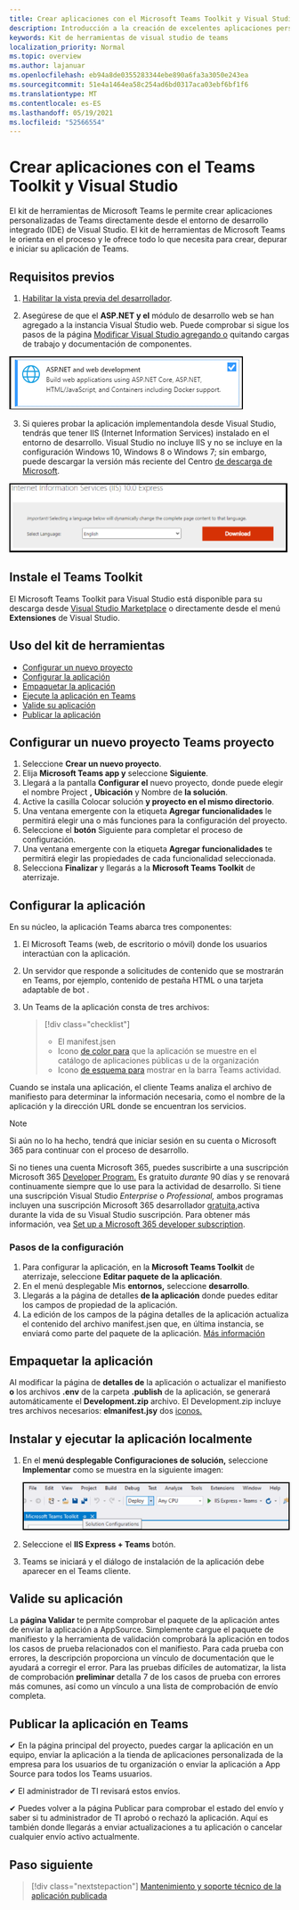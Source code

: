 ```yaml
---
title: Crear aplicaciones con el Microsoft Teams Toolkit y Visual Studio
description: Introducción a la creación de excelentes aplicaciones personalizadas directamente Visual Studio con el Microsoft Teams Toolkit
keywords: Kit de herramientas de visual studio de teams
localization_priority: Normal
ms.topic: overview
ms.author: lajanuar
ms.openlocfilehash: eb94a8de0355283344ebe890a6fa3a3050e243ea
ms.sourcegitcommit: 51e4a1464ea58c254ad6bd0317aca03ebf6bf1f6
ms.translationtype: MT
ms.contentlocale: es-ES
ms.lasthandoff: 05/19/2021
ms.locfileid: "52566554"
---
```

# <a name="build-apps-with-the-teams-toolkit-and-visual-studio"></a>Crear aplicaciones con el Teams Toolkit y Visual Studio

El kit de herramientas de Microsoft Teams le permite crear aplicaciones personalizadas de Teams directamente desde el entorno de desarrollo integrado (IDE) de Visual Studio. El kit de herramientas de Microsoft Teams le orienta en el proceso y le ofrece todo lo que necesita para crear, depurar e iniciar su aplicación de Teams.

## <a name="prerequisites"></a>Requisitos previos

1. [Habilitar la vista previa del desarrollador](../resources/dev-preview/developer-preview-intro.md#enable-developer-preview).

1. Asegúrese de que el **<span>ASP.NE</span>T y el** módulo de desarrollo web se han agregado a la instancia Visual Studio web. Puede comprobar si sigue los pasos de la página [Modificar Visual Studio agregando o](/visualstudio/install/modify-visual-studio?view=vs-2019&preserve-view=true) quitando cargas de trabajo y documentación de componentes.

![módulo de asp.net visual studio](../assets/images/visual-studio-web-dev-module.png)

3. Si quieres probar la aplicación implementandola desde Visual Studio, tendrás que tener IIS (Internet Information Services) instalado en el entorno de desarrollo. Visual Studio no incluye IIS y no se incluye en la configuración Windows 10, Windows 8 o Windows 7; sin embargo, puede descargar la versión más reciente del Centro [de descarga de Microsoft](https://www.microsoft.com/download/details.aspx?id=48264).

![Vista de página de descarga de IIS](../assets/images/iis.png)

## <a name="install-the-teams-toolkit"></a>Instale el Teams Toolkit

El Microsoft Teams Toolkit para Visual Studio está disponible para su descarga desde [Visual Studio Marketplace](https://marketplace.visualstudio.com/items?itemName=TeamsDevApp.vsteamstemplate) o directamente desde el menú **Extensiones** de Visual Studio.

## <a name="using-the-toolkit"></a>Uso del kit de herramientas

- [Configurar un nuevo proyecto](#set-up-a-new-teams-project)
- [Configurar la aplicación](#configure-your-app)
- [Empaquetar la aplicación](#package-your-app)
- [Ejecute la aplicación en Teams](#install-and-run-your-app-locally)
- [Valide su aplicación](#validate-your-app)
- [Publicar la aplicación](#publish-your-app-to-teams)

## <a name="set-up-a-new-teams-project"></a>Configurar un nuevo proyecto Teams proyecto

1. Seleccione **Crear un nuevo proyecto**.
1. Elija **Microsoft Teams app y** seleccione **Siguiente**.
1. Llegará a la pantalla **Configurar el** nuevo proyecto, donde puede elegir el nombre Project **,** **Ubicación** y Nombre de **la solución**.
1. Active la casilla Colocar solución **y proyecto en el mismo directorio**.
1. Una ventana emergente con la etiqueta **Agregar funcionalidades** le permitirá elegir una o más funciones para la configuración del proyecto.
1. Seleccione el **botón** Siguiente para completar el proceso de configuración.
1. Una ventana emergente con la etiqueta **Agregar funcionalidades** te permitirá elegir las propiedades de cada funcionalidad seleccionada.
1. Selecciona **Finalizar** y llegarás a la **Microsoft Teams Toolkit** de aterrizaje.

## <a name="configure-your-app"></a>Configurar la aplicación

En su núcleo, la aplicación Teams abarca tres componentes:

  1. El Microsoft Teams (web, de escritorio o móvil) donde los usuarios interactúan con la aplicación.
  1. Un servidor que responde a solicitudes de contenido que se mostrarán en Teams, por ejemplo, contenido de pestaña HTML o una tarjeta adaptable de bot .
  1. Un Teams de la aplicación consta de tres archivos:

      > [!div class="checklist"]
      >
      > - El manifest.jsen
      > - Icono [de color para](../resources/schema/manifest-schema.md#icons) que la aplicación se muestre en el catálogo de aplicaciones públicas u de la organización
      > - Icono [de esquema para](../resources/schema/manifest-schema.md#icons) mostrar en la barra Teams actividad.

Cuando se instala una aplicación, el cliente Teams analiza el archivo de manifiesto para determinar la información necesaria, como el nombre de la aplicación y la dirección URL donde se encuentran los servicios.

> [!NOTE]
>Si aún no lo ha hecho, tendrá que iniciar sesión en su cuenta o Microsoft 365 para continuar con el proceso de desarrollo.
>
> Si no tienes una cuenta Microsoft 365, puedes suscribirte a una suscripción Microsoft 365 [Developer Program.](https://developer.microsoft.com/microsoft-365/dev-program) Es gratuito *durante* 90 días y se renovará continuamente siempre que lo use para la actividad de desarrollo. Si tiene una suscripción Visual Studio *Enterprise* o *Professional,* ambos programas incluyen una suscripción Microsoft 365 desarrollador [gratuita,](https://aka.ms/MyVisualStudioBenefits)activa durante la vida de su Visual Studio suscripción. Para obtener más información, vea [Set up a Microsoft 365 developer subscription](/office/developer-program/office-365-developer-program-get-started).
>

### <a name="configuration-steps"></a>Pasos de la configuración 

1. Para configurar la aplicación, en la **Microsoft Teams Toolkit** de aterrizaje, seleccione **Editar paquete de la aplicación**.
1. En el menú desplegable Mis **entornos,** seleccione **desarrollo**.
1. Llegarás a la página de detalles **de la aplicación** donde puedes editar los campos de propiedad de la aplicación.
1. La edición de los campos de la página detalles de la aplicación actualiza el contenido del archivo manifest.jsen que, en última instancia, se enviará como parte del paquete de la aplicación. [Más información](https://aka.ms/teams-toolkit-manifest)

## <a name="package-your-app"></a>Empaquetar la aplicación

Al modificar la página de **detalles de** la aplicación o actualizar el manifiesto **o** los archivos **.env** de la carpeta  **.publish** de la aplicación, se generará automáticamente el **Development.zip** archivo. El Development.zip incluye tres archivos necesarios: **elmanifest.jsy** dos [iconos.](../concepts/build-and-test/apps-package.md#app-icons)

## <a name="install-and-run-your-app-locally"></a>Instalar y ejecutar la aplicación localmente

1. En el **menú desplegable Configuraciones de solución,** seleccione **Implementar** como se muestra en la siguiente imagen:

    ![Menú Configuraciones de solución](../assets/images/solution-configurations.png)

2. Seleccione el **IIS Express + Teams** botón.

1. Teams se iniciará y el diálogo de instalación de la aplicación debe aparecer en el Teams cliente.

## <a name="validate-your-app"></a>Valide su aplicación

La **página Validar** te permite comprobar el paquete de la aplicación antes de enviar la aplicación a AppSource. Simplemente cargue el paquete de manifiesto y la herramienta de validación comprobará la aplicación en todos los casos de prueba relacionados con el manifiesto. Para cada prueba con errores, la descripción proporciona un vínculo de documentación que le ayudará a corregir el error. Para las pruebas difíciles de automatizar, la lista de comprobación **preliminar** detalla 7 de los casos de prueba con errores más comunes, así como un vínculo a una lista de comprobación de envío completa.

## <a name="publish-your-app-to-teams"></a>Publicar la aplicación en Teams

✔ En la página principal del proyecto, puedes cargar la aplicación en un equipo, enviar la aplicación a la tienda de aplicaciones personalizada de la empresa para los usuarios de tu organización o enviar la aplicación a App Source para todos los Teams usuarios.

✔ El administrador de TI revisará estos envíos.

✔ Puedes volver a la  página Publicar para comprobar el estado del envío y saber si tu administrador de TI aprobó o rechazó la aplicación. Aquí es también donde llegarás a enviar actualizaciones a tu aplicación o cancelar cualquier envío activo actualmente.

## <a name="next-step"></a>Paso siguiente

> [!div class="nextstepaction"]
> [Mantenimiento y soporte técnico de la aplicación publicada](../concepts/deploy-and-publish/appsource/post-publish/overview.md)
>
